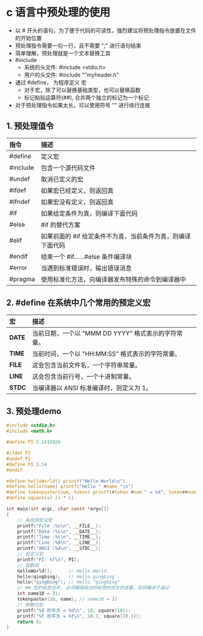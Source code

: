 # c 语言中预处理的使用

- 以 # 开头的语句，为了便于代码的可读性，强烈建议将预处理指令放置在文件的开始位置
- 预处理指令需要一句一行，且不需要 ";" 进行语句结束
- 简单理解，预处理就是一个文本替换工具
- #include
  - 系统的头文件: #include <stdio.h>
  - 用户的头文件: #include ""myheader.h"
- 通过 #define， 为程序定义 宏
  - 对于宏，除了可以替换基础类型，也可以替换函数
  - 标记粘贴运算符(##), 合并两个独立的标记为一个标记
- 对于预处理指令如果太长，可以使用符号 "\" 进行续行连接

## 1. 预处理值令

| 指令     | 描述                                                        |
| :------- | :---------------------------------------------------------- |
| #define  | 定义宏                                                      |
| #include | 包含一个源代码文件                                          |
| #undef   | 取消已定义的宏                                              |
| #ifdef   | 如果宏已经定义，则返回真                                    |
| #ifndef  | 如果宏没有定义，则返回真                                    |
| #if      | 如果给定条件为真，则编译下面代码                            |
| #else    | #if 的替代方案                                              |
| #elif    | 如果前面的 #if 给定条件不为真，当前条件为真，则编译下面代码 |
| #endif   | 结束一个 #if……#else 条件编译块                              |
| #error   | 当遇到标准错误时，输出错误消息                              |
| #pragma  | 使用标准化方法，向编译器发布特殊的命令到编译器中            |

## 2. #define 在系统中几个常用的预定义宏

| 宏       | 描述                                                |
| :------- | :-------------------------------------------------- |
| __DATE__ | 当前日期，一个以 "MMM DD YYYY" 格式表示的字符常量。 |
| __TIME__ | 当前时间，一个以 "HH:MM:SS" 格式表示的字符常量。    |
| __FILE__ | 这会包含当前文件名，一个字符串常量。                |
| __LINE__ | 这会包含当前行号，一个十进制常量。                  |
| __STDC__ | 当编译器以 ANSI 标准编译时，则定义为 1。            |



## 3. 预处理demo

```c
#include <stdio.h>
#include <math.h>

#define PI 3.1415926

#ifdef PI
#undef PI
#define PI 3.14
#endif

#define helloWorld() printf("Hello World\n")                            // 函数宏
#define hello(name) printf("Hello " #name "\n")                         // 函数参数化宏
#define tokenpaster(num, token) printf(#token #num " = %d", token##num) // 使用 "##" 合并两个标记成一个
#define square(x) (x * x)                                               // 参数化的宏 => type square(type x) {return x * x;}

int main(int argc, char const *argv[])
{
    // 系统预定义宏
    printf("File :%s\n", __FILE__);
    printf("Date :%s\n", __DATE__);
    printf("Time :%s\n", __TIME__);
    printf("Line :%d\n", __LINE__);
    printf("ANSI :%d\n", __STDC__);
    // 自定义宏
    printf("PI: %f\n", PI);
    // 函数宏
    helloWorld();      // Hello World
    hello(qingbing);   // Hello qingbing
    hello("qingbing"); // Hello "qingbing"
    // ## 宏的标签合并, 必须确保组合的标签时存在的变量，否则编译不通过
    int name10 = 31;
    tokenpaster(10, name); // name10 = 31
    // 参数化宏
    printf("%d 的平方 = %d\n", 10, square(10));
    printf("%f 的平方 = %f\n", 10.1, square(10.1));
    return 0;
}

```
